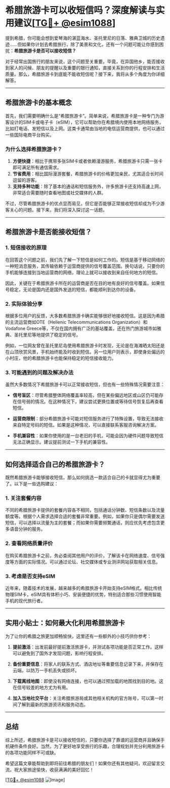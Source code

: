 # 希腊旅游卡可以收短信吗？深度解读与实用建议[[TG💪+ @esim1088](https://t.me/s/esim1088)]

提到希腊，你可能会想到爱琴海的湛蓝海水、圣托里尼的日落、雅典卫城的历史遗迹……但如果你计划去希腊旅行，除了美景和文化，还有一个问题可能让你感到困扰：**希腊旅游卡是否可以接收短信？**  

对于经常出国旅行的朋友来说，这个问题至关重要。毕竟，在异国他乡，能否接收到家人的问候、朋友的提醒以及重要的银行通知，直接关系到你的行程安排和生活质量。那么，希腊旅游卡到底能不能收短信呢？接下来，我将从多个角度为你详细解答。

---

## 希腊旅游卡的基本概念

首先，我们需要明确什么是“希腊旅游卡”。简单来说，希腊旅游卡是一种专门为游客设计的SIM卡或电子卡（eSIM），它可以帮助你在希腊境内使用本地网络服务，比如打电话、发短信以及上网。这类卡通常由当地的电信运营商提供，也可以通过一些国际电商平台购买。

### 为什么选择希腊旅游卡？

1. **方便快捷**：相比于携带多张SIM卡或者依赖漫游服务，希腊旅游卡只需一张卡即可满足所有通信需求。
2. **节省费用**：相比国际漫游套餐，希腊旅游卡的价格更加亲民，尤其适合长时间逗留的游客。
3. **支持多种功能**：除了基本的通话和短信服务外，许多旅游卡还支持高速上网，非常适合需要随时查看地图或社交媒体的人群。

不过，尽管希腊旅游卡的优点显而易见，但它是否能够正常接收短信却成为不少游客关心的问题。接下来，我们将深入探讨这一话题。

---

## 希腊旅游卡是否能接收短信？

### 1. 短信接收的原理

在回答这个问题之前，我们先了解一下短信是如何工作的。短信是基于移动网络的一种短消息服务，其传输依赖于运营商提供的信号覆盖范围。换句话说，只要你的手机能够连接到当地运营商的网络，理论上就可以接收到来自任何地方的短信。

因此，关键在于希腊旅游卡所在的运营商是否在目的地有良好的信号覆盖。如果信号稳定，无论是国内还是国外发送的短信，都能顺利到达你的设备。

### 2. 实际体验分享

根据多位用户的反馈，大多数希腊旅游卡确实能够很好地接收短信。这是因为希腊的主流运营商如OTE（Hellenic Telecommunications Organization）和Vodafone Greece等，不仅在国内拥有广泛的基站覆盖，还在热门旅游城市如雅典、圣托里尼等地提供了稳定的信号。

例如，一位网友曾在圣托里尼岛使用希腊旅游卡时发现，无论是在海滩晒太阳还是在山顶欣赏风景，手机始终能及时收到短信。另一位用户则表示，即使身处偏远的小村庄，他的希腊旅游卡也能保持稳定的短信接收能力。

### 3. 可能遇到的问题及解决办法

虽然大多数情况下希腊旅游卡可以正常接收短信，但也有一些特殊情况需要注意：

- **信号盲区**：尽管希腊整体网络覆盖率较高，但在某些偏远地区或山区仍可能存在信号弱的情况。在这种情况下，建议尝试更换位置或等待信号恢复后再查看短信。
  
- **运营商限制**：部分希腊旅游卡可能对短信服务进行了特殊设置，导致无法接收来自特定号码的短信。如果是这种情况，可以直接联系客服咨询解决方案。

- **手机兼容性**：如果你使用的是一台老旧的手机，可能会因为硬件问题导致短信无法正确显示。建议提前测试一下手机的兼容性。

---

## 如何选择适合自己的希腊旅游卡？

既然希腊旅游卡能够接收短信，那么如何挑选一款适合自己的卡就显得尤为重要了。以下是一些选购建议：

### 1. 关注套餐内容

不同的希腊旅游卡提供的套餐内容各不相同，包括通话分钟数、短信条数以及流量额度等。根据个人需求选择合适的套餐非常重要。例如，如果你只是偶尔需要发送短信，可以选择以流量为主的套餐；而如果你需要频繁通话，则应优先考虑包含更多语音分钟的服务。

### 2. 查看网络质量评价

在购买希腊旅游卡之前，务必查阅其他用户的评价，了解该卡在网络速度、信号强度等方面的实际情况。可以通过论坛、社交媒体或专业测评网站获取相关信息。

### 3. 考虑是否支持eSIM

近年来，随着技术的发展，越来越多的希腊旅游卡开始支持eSIM格式。相比传统物理SIM卡，eSIM具有体积小巧、安装便捷的优势，特别适合那些习惯使用智能手机的现代旅行者。

---

## 实用小贴士：如何最大化利用希腊旅游卡

为了让你的希腊之旅更加顺畅愉快，这里还有一些额外的小技巧供你参考：

1. **提前激活**：出发前最好提前激活旅游卡，并测试各项功能是否正常工作。这样可以避免到了国外才发现问题，影响行程安排。

2. **备份重要信息**：将家人的联系方式、酒店地址等重要信息记录下来，并保存在云端，以防万一手机丢失或损坏。

3. **下载离线地图**：即使没有网络连接，也可以通过预加载的地图找到目的地。这在信号较差的地方尤为有用。

4. **加入当地社交平台**：关注希腊旅游局或其他相关机构的官方账号，可以第一时间了解到最新的旅游资讯和服务动态。

---

## 总结

综上所述，希腊旅游卡是可以接收短信的，只要你选择了靠谱的运营商并且确保手机硬件条件良好。当然，为了更好地享受旅行的乐趣，合理规划并充分利用旅游卡的各项功能同样不可或缺。

希望这篇文章能帮助到即将前往希腊的朋友们！如果你还有其他疑问，欢迎留言交流。祝大家旅途愉快，收获满满的美好回忆！

[[TG💪+ @esim1088](https://t.me/s/esim1088) ![Image](https://i.postimg.cc/4NQfJmqS/Snipaste-2025-05-13-00-14-12.png)]